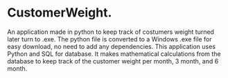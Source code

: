 # CustomerWeight.
An application made in python to keep track of costumers weight turned later turn to .exe.
The python file is converted to a Windows .exe file for easy download, no need to add any dependencies.
This application uses Python and SQL for database. It makes mathematical calculations from the database to keep track of the customer
weight per month, 3 month, and 6 month.
